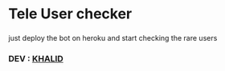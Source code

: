 # Tele User checker
###
just deploy the bot on heroku and start checking the rare users 



### DEV : [KHALID](https://t.me/E_M_K) ###

